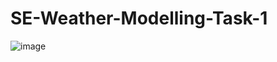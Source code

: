 # SE-Weather-Modelling-Task-1
![image](https://github.com/ratnavarshith/SE-LAB-TASK-1/assets/96711168/a46eb2eb-fc93-45e9-970f-264295a895c4)




